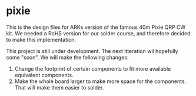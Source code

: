 # pixie
This is the design files for ARKs version of the famous 40m Pixie QRP CW kit. We needed a RoHS version for our solder course, and therefore decided to make this implementation. 

This project is still under development. The next itteration wil hopefully come "soon". We will make the following changes:
1. Change the footprint of certain components to fit more available equivalent components.
2. Make the whole board larger to make more space for the components. That will make them easier to solder.
